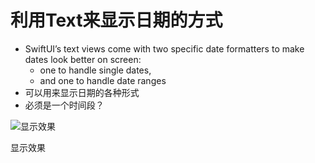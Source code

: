 # 利用Text来显示日期的方式

- SwiftUI’s text views come with two specific date formatters to make dates look better on screen:
    - one to handle single dates,
    - and one to handle date ranges
- 可以用来显示日期的各种形式
- 必须是一个时间段？

![显示效果](%E5%88%A9%E7%94%A8Text%E6%9D%A5%E6%98%BE%E7%A4%BA%E6%97%A5%E6%9C%9F%E7%9A%84%E6%96%B9%E5%BC%8F%202f779ec64ab544658eba0e0f96a91831/Text(Date()...Date()_.add_ingT_imeInterval(600)).png)

显示效果